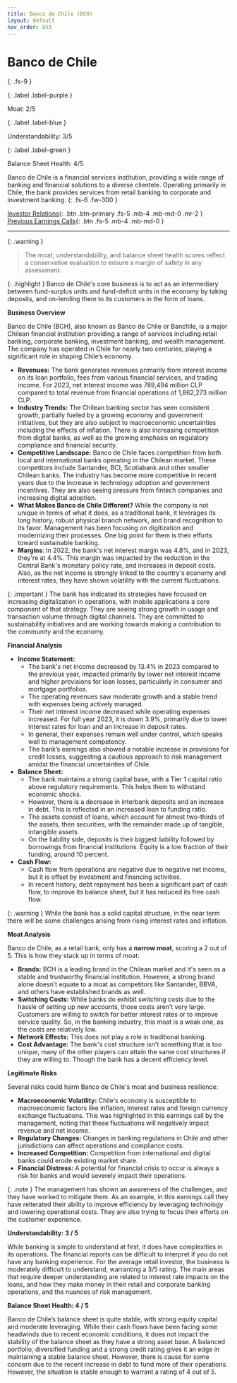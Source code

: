 ```yaml
---
title: Banco de Chile (BCH)
layout: default
nav_order: 853
---
```


# Banco de Chile
{: .fs-9 }

{: .label .label-purple }

Moat: 2/5

{: .label .label-blue }

Understandability: 3/5

{: .label .label-green }

Balance Sheet Health: 4/5

Banco de Chile is a financial services institution, providing a wide range of banking and financial solutions to a diverse clientele. Operating primarily in Chile, the bank provides services from retail banking to corporate and investment banking.
{: .fs-6 .fw-300 }

[Investor Relations](https://www.google.com/search?q=BCH+investor+relations){: .btn .btn-primary .fs-5 .mb-4 .mb-md-0 .mr-2 }
[Previous Earnings Calls](https://discountingcashflows.com/company/BCH/transcripts/){: .btn .fs-5 .mb-4 .mb-md-0 }

---

{: .warning }
>The moat, understandability, and balance sheet health scores reflect a conservative evaluation to ensure a margin of safety in any assessment.



{: .highlight }
Banco de Chile's core business is to act as an intermediary between fund-surplus units and fund-deficit units in the economy by taking deposits, and on-lending them to its customers in the form of loans.

**Business Overview**

Banco de Chile (BCH), also known as Banco de Chile or Banchile, is a major Chilean financial institution providing a range of services including retail banking, corporate banking, investment banking, and wealth management. The company has operated in Chile for nearly two centuries, playing a significant role in shaping Chile’s economy.
*   **Revenues:** The bank generates revenues primarily from interest income on its loan portfolio, fees from various financial services, and trading income. For 2023, net interest income was 789,494 million CLP compared to total revenue from financial operations of 1,862,273 million CLP.
*   **Industry Trends:** The Chilean banking sector has seen consistent growth, partially fueled by a growing economy and government initiatives, but they are also subject to macroeconomic uncertainties including the effects of inflation. There is also increasing competition from digital banks, as well as the growing emphasis on regulatory compliance and financial security.
*   **Competitive Landscape:** Banco de Chile faces competition from both local and international banks operating in the Chilean market. These competitors include Santander, BCI, Scotiabank and other smaller Chilean banks. The industry has become more competitive in recent years due to the increase in technology adoption and government incentives. They are also seeing pressure from fintech companies and increasing digital adoption.  
*   **What Makes Banco de Chile Different?** While the company is not unique in terms of what it does, as a traditional bank, it leverages its long history, robust physical branch network, and brand recognition to its favor. Management has been focusing on digitization and modernizing their processes. One big point for them is their efforts toward sustainable banking. 
*   **Margins**: In 2022, the bank's net interest margin was 4.8%, and in 2023, they're at 4.4%. This margin was impacted by the reduction in the Central Bank's monetary policy rate, and increases in deposit costs. Also, as the net income is strongly linked to the country's economy and interest rates, they have shown volatility with the current fluctuations. 

{: .important }
The bank has indicated its strategies have focused on increasing digitalization in operations, with mobile applications a core component of that strategy. They are seeing strong growth in usage and transaction volume through digital channels. They are committed to sustainability initiatives and are working towards making a contribution to the community and the economy.

**Financial Analysis**

*   **Income Statement:**
    *  The bank's net income decreased by 13.4% in 2023 compared to the previous year, impacted primarily by lower net interest income and higher provisions for loan losses, particularly in consumer and mortgage portfolios.
    *  The operating revenues saw moderate growth and a stable trend with expenses being actively managed.
    *  Their net interest income decreased while operating expenses increased. For full year 2023, it is down 3.9%, primarily due to lower interest rates for loan and an increase in deposit rates.
    * In general, their expenses remain well under control, which speaks well to management competency.
    * The bank’s earnings also showed a notable increase in provisions for credit losses, suggesting a cautious approach to risk management amidst the financial uncertainties of Chile.
*   **Balance Sheet:**
    *   The bank maintains a strong capital base, with a Tier 1 capital ratio above regulatory requirements. This helps them to withstand economic shocks.
    *   However, there is a decrease in interbank deposits and an increase in debt. This is reflected in an increased loan to funding ratio.
    *   The assets consist of loans, which account for almost two-thirds of the assets, then securities, with the remainder made up of tangible, intangible assets.
    *   On the liability side, deposits is their biggest liability followed by borrowings from financial institutions. Equity is a low fraction of their funding, around 10 percent.
*   **Cash Flow:**
    * Cash flow from operations are negative due to negative net income, but it is offset by investment and financing activities. 
    * In recent history, debt repayment has been a significant part of cash flow, to improve its balance sheet, but it has reduced its free cash flow. 

{: .warning }
While the bank has a solid capital structure, in the near term there will be some challenges arising from rising interest rates and inflation.

**Moat Analysis**

Banco de Chile, as a retail bank, only has a **narrow moat**, scoring a 2 out of 5. This is how they stack up in terms of moat:
* **Brands:**  BCH is a leading brand in the Chilean market and it's seen as a stable and trustworthy financial institution. However, a strong brand alone doesn’t equate to a moat as competitors like Santander, BBVA, and others have established brands as well.
*   **Switching Costs:** While banks do exhibit switching costs due to the hassle of setting up new accounts, those costs aren’t very large. Customers are willing to switch for better interest rates or to improve service quality. So, in the banking industry, this moat is a weak one, as the costs are relatively low.
*  **Network Effects:** This does not play a role in traditional banking.
*  **Cost Advantage:** The bank's cost structure isn't something that is too unique, many of the other players can attain the same cost structures if they are willing to. Though the bank has a decent efficiency level. 

**Legitimate Risks**

Several risks could harm Banco de Chile's moat and business resilience:

*   **Macroeconomic Volatility:** Chile's economy is susceptible to macroeconomic factors like inflation, interest rates and foreign currency exchange fluctuations. This was highlighted in this earnings call by the management, noting that these fluctuations will negatively impact revenue and net income.
*   **Regulatory Changes:** Changes in banking regulations in Chile and other jurisdictions can affect operations and compliance costs.
*   **Increased Competition:** Competition from international and digital banks could erode existing market share.
*   **Financial Distress:** A potential for financial crisis to occur is always a risk for banks and would severely impact their operations. 

{: .note }
The management has shown an awareness of the challenges, and they have worked to mitigate them. As an example, in this earnings call they have reiterated their ability to improve efficiency by leveraging technology and lowering operational costs. They are also trying to focus their efforts on the customer experience.

**Understandability: 3 / 5**

While banking is simple to understand at first, it does have complexities in its operations. The financial reports can be difficult to interpret if you do not have any banking experience. For the average retail investor, the business is moderately difficult to understand, warranting a 3/5 rating. The main areas that require deeper understanding are related to interest rate impacts on the loans, and how they make money in their retail and corporate banking operations, and the nuances of risk management.

**Balance Sheet Health: 4 / 5**

Banco de Chile’s balance sheet is quite stable, with strong equity capital and moderate leveraging. While their cash flows have been facing some headwinds due to recent economic conditions, it does not impact the stability of the balance sheet as they have a strong asset base.  A balanced portfolio, diversified funding and a strong credit rating gives it an edge in maintaining a stable balance sheet. However, there is cause for some concern due to the recent increase in debt to fund more of their operations. However, the situation is stable enough to warrant a rating of 4 out of 5.
